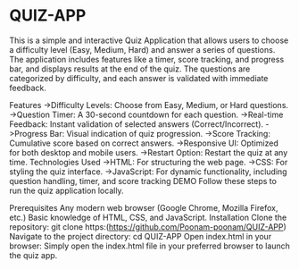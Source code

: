 # QUIZ-APP
This is a simple and interactive Quiz Application that allows users to choose a difficulty level (Easy, Medium, Hard) and answer a series of questions. The application includes features like a timer, score tracking, and progress bar, and displays results at the end of the quiz. The questions are categorized by difficulty, and each answer is validated with immediate feedback.

Features
->Difficulty Levels: Choose from Easy, Medium, or Hard questions.
->Question Timer: A 30-second countdown for each question.
->Real-time Feedback: Instant validation of selected answers (Correct/Incorrect).
->Progress Bar: Visual indication of quiz progression.
->Score Tracking: Cumulative score based on correct answers.
->Responsive UI: Optimized for both desktop and mobile users.
->Restart Option: Restart the quiz at any time.
Technologies Used
->HTML: For structuring the web page.
->CSS: For styling the quiz interface.
->JavaScript: For dynamic functionality, including question handling, timer, and score tracking
DEMO
Follow these steps to run the quiz application locally.

Prerequisites
Any modern web browser (Google Chrome, Mozilla Firefox, etc.)
Basic knowledge of HTML, CSS, and JavaScript.
Installation
Clone the repository:
git clone https:(https://github.com/Poonam-poonam/QUIZ-APP)
Navigate to the project directory:
cd QUIZ-APP
Open index.html in your browser: Simply open the index.html file in your preferred browser to launch the quiz app.

